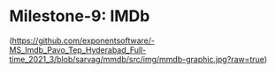 # Milestone-9: IMDb

(https://github.com/exponentsoftware/-MS_Imdb_Pavo_Tep_Hyderabad_Full-time_2021_3/blob/sarvag/mmdb/src/img/mmdb-graphic.jpg?raw=true)
